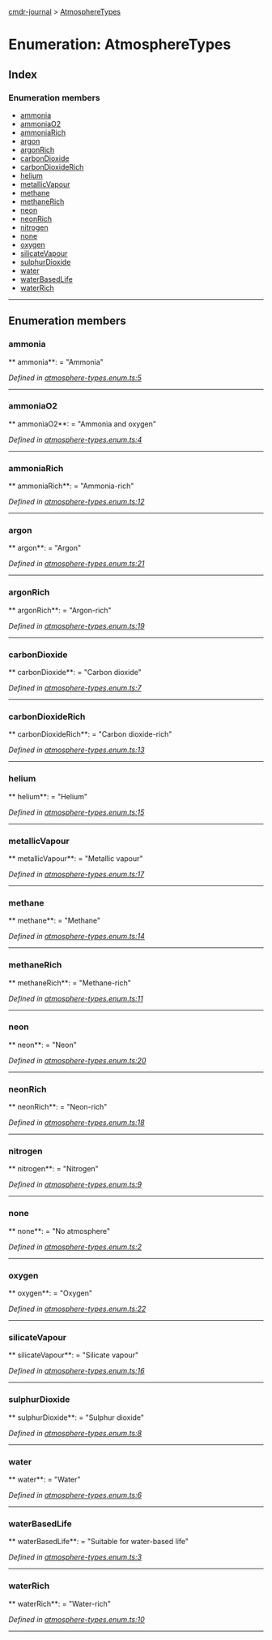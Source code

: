 [cmdr-journal](../README.md) > [AtmosphereTypes](../enums/atmospheretypes.md)



# Enumeration: AtmosphereTypes

## Index

### Enumeration members

* [ammonia](atmospheretypes.md#ammonia)
* [ammoniaO2](atmospheretypes.md#ammoniao2)
* [ammoniaRich](atmospheretypes.md#ammoniarich)
* [argon](atmospheretypes.md#argon)
* [argonRich](atmospheretypes.md#argonrich)
* [carbonDioxide](atmospheretypes.md#carbondioxide)
* [carbonDioxideRich](atmospheretypes.md#carbondioxiderich)
* [helium](atmospheretypes.md#helium)
* [metallicVapour](atmospheretypes.md#metallicvapour)
* [methane](atmospheretypes.md#methane)
* [methaneRich](atmospheretypes.md#methanerich)
* [neon](atmospheretypes.md#neon)
* [neonRich](atmospheretypes.md#neonrich)
* [nitrogen](atmospheretypes.md#nitrogen)
* [none](atmospheretypes.md#none)
* [oxygen](atmospheretypes.md#oxygen)
* [silicateVapour](atmospheretypes.md#silicatevapour)
* [sulphurDioxide](atmospheretypes.md#sulphurdioxide)
* [water](atmospheretypes.md#water)
* [waterBasedLife](atmospheretypes.md#waterbasedlife)
* [waterRich](atmospheretypes.md#waterrich)



---
## Enumeration members
<a id="ammonia"></a>

###  ammonia

** ammonia**:    = "Ammonia"

*Defined in [atmosphere-types.enum.ts:5](https://github.com/chrisbruford/cmdr-journal/blob/0588b1f/src/atmosphere-types.enum.ts#L5)*





___

<a id="ammoniao2"></a>

###  ammoniaO2

** ammoniaO2**:    = "Ammonia and oxygen"

*Defined in [atmosphere-types.enum.ts:4](https://github.com/chrisbruford/cmdr-journal/blob/0588b1f/src/atmosphere-types.enum.ts#L4)*





___

<a id="ammoniarich"></a>

###  ammoniaRich

** ammoniaRich**:    = "Ammonia-rich"

*Defined in [atmosphere-types.enum.ts:12](https://github.com/chrisbruford/cmdr-journal/blob/0588b1f/src/atmosphere-types.enum.ts#L12)*





___

<a id="argon"></a>

###  argon

** argon**:    = "Argon"

*Defined in [atmosphere-types.enum.ts:21](https://github.com/chrisbruford/cmdr-journal/blob/0588b1f/src/atmosphere-types.enum.ts#L21)*





___

<a id="argonrich"></a>

###  argonRich

** argonRich**:    = "Argon-rich"

*Defined in [atmosphere-types.enum.ts:19](https://github.com/chrisbruford/cmdr-journal/blob/0588b1f/src/atmosphere-types.enum.ts#L19)*





___

<a id="carbondioxide"></a>

###  carbonDioxide

** carbonDioxide**:    = "Carbon dioxide"

*Defined in [atmosphere-types.enum.ts:7](https://github.com/chrisbruford/cmdr-journal/blob/0588b1f/src/atmosphere-types.enum.ts#L7)*





___

<a id="carbondioxiderich"></a>

###  carbonDioxideRich

** carbonDioxideRich**:    = "Carbon dioxide-rich"

*Defined in [atmosphere-types.enum.ts:13](https://github.com/chrisbruford/cmdr-journal/blob/0588b1f/src/atmosphere-types.enum.ts#L13)*





___

<a id="helium"></a>

###  helium

** helium**:    = "Helium"

*Defined in [atmosphere-types.enum.ts:15](https://github.com/chrisbruford/cmdr-journal/blob/0588b1f/src/atmosphere-types.enum.ts#L15)*





___

<a id="metallicvapour"></a>

###  metallicVapour

** metallicVapour**:    = "Metallic vapour"

*Defined in [atmosphere-types.enum.ts:17](https://github.com/chrisbruford/cmdr-journal/blob/0588b1f/src/atmosphere-types.enum.ts#L17)*





___

<a id="methane"></a>

###  methane

** methane**:    = "Methane"

*Defined in [atmosphere-types.enum.ts:14](https://github.com/chrisbruford/cmdr-journal/blob/0588b1f/src/atmosphere-types.enum.ts#L14)*





___

<a id="methanerich"></a>

###  methaneRich

** methaneRich**:    = "Methane-rich"

*Defined in [atmosphere-types.enum.ts:11](https://github.com/chrisbruford/cmdr-journal/blob/0588b1f/src/atmosphere-types.enum.ts#L11)*





___

<a id="neon"></a>

###  neon

** neon**:    = "Neon"

*Defined in [atmosphere-types.enum.ts:20](https://github.com/chrisbruford/cmdr-journal/blob/0588b1f/src/atmosphere-types.enum.ts#L20)*





___

<a id="neonrich"></a>

###  neonRich

** neonRich**:    = "Neon-rich"

*Defined in [atmosphere-types.enum.ts:18](https://github.com/chrisbruford/cmdr-journal/blob/0588b1f/src/atmosphere-types.enum.ts#L18)*





___

<a id="nitrogen"></a>

###  nitrogen

** nitrogen**:    = "Nitrogen"

*Defined in [atmosphere-types.enum.ts:9](https://github.com/chrisbruford/cmdr-journal/blob/0588b1f/src/atmosphere-types.enum.ts#L9)*





___

<a id="none"></a>

###  none

** none**:    = "No atmosphere"

*Defined in [atmosphere-types.enum.ts:2](https://github.com/chrisbruford/cmdr-journal/blob/0588b1f/src/atmosphere-types.enum.ts#L2)*





___

<a id="oxygen"></a>

###  oxygen

** oxygen**:    = "Oxygen"

*Defined in [atmosphere-types.enum.ts:22](https://github.com/chrisbruford/cmdr-journal/blob/0588b1f/src/atmosphere-types.enum.ts#L22)*





___

<a id="silicatevapour"></a>

###  silicateVapour

** silicateVapour**:    = "Silicate vapour"

*Defined in [atmosphere-types.enum.ts:16](https://github.com/chrisbruford/cmdr-journal/blob/0588b1f/src/atmosphere-types.enum.ts#L16)*





___

<a id="sulphurdioxide"></a>

###  sulphurDioxide

** sulphurDioxide**:    = "Sulphur dioxide"

*Defined in [atmosphere-types.enum.ts:8](https://github.com/chrisbruford/cmdr-journal/blob/0588b1f/src/atmosphere-types.enum.ts#L8)*





___

<a id="water"></a>

###  water

** water**:    = "Water"

*Defined in [atmosphere-types.enum.ts:6](https://github.com/chrisbruford/cmdr-journal/blob/0588b1f/src/atmosphere-types.enum.ts#L6)*





___

<a id="waterbasedlife"></a>

###  waterBasedLife

** waterBasedLife**:    = "Suitable for water-based life"

*Defined in [atmosphere-types.enum.ts:3](https://github.com/chrisbruford/cmdr-journal/blob/0588b1f/src/atmosphere-types.enum.ts#L3)*





___

<a id="waterrich"></a>

###  waterRich

** waterRich**:    = "Water-rich"

*Defined in [atmosphere-types.enum.ts:10](https://github.com/chrisbruford/cmdr-journal/blob/0588b1f/src/atmosphere-types.enum.ts#L10)*





___


